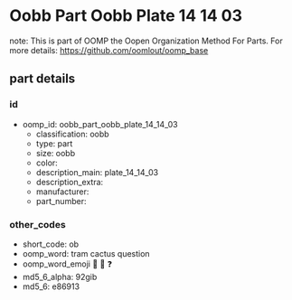 # Oobb Part Oobb Plate 14 14 03  

note: This is part of OOMP the Oopen Organization Method For Parts. For more details: https://github.com/oomlout/oomp_base

##  part details





### id
* oomp_id: oobb_part_oobb_plate_14_14_03
  * classification: oobb
  * type: part
  * size: oobb
  * color: 
  * description_main: plate_14_14_03
  * description_extra: 
  * manufacturer: 
  * part_number: 

### other_codes
* short_code: ob
* oomp_word: tram cactus question
* oomp_word_emoji :tram: :cactus: :question:
* md5_6_alpha: 92gib
* md5_6: e86913